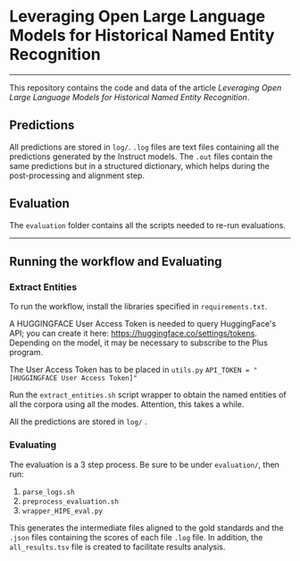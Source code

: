 # Leveraging Open Large Language Models for Historical Named Entity Recognition
---
This repository contains the code and data of the article *Leveraging Open Large Language Models for Historical Named Entity Recognition*.


## Predictions

All predictions are stored in `log/`. `.log` files are text files containing all the predictions generated by the Instruct models. The `.out` files contain the same predictions but in a structured dictionary, which helps during the post-processing and alignment step.

## Evaluation


The ```evaluation``` folder contains all the scripts needed to re-run evaluations. 


---

## Running the workflow and Evaluating


### Extract Entities

To run the workflow, install the libraries specified in `requirements.txt`.

A HUGGINGFACE User Access Token is needed to query HuggingFace's API; you can create it here: https://huggingface.co/settings/tokens. Depending on the model, it may be necessary to subscribe to the Plus program.

The User Access Token has to be placed in `utils.py` `API_TOKEN = "[HUGGINGFACE User Access Token]"` 

Run the `extract_entities.sh` script wrapper to obtain the named entities of all the corpora using all the modes. Attention, this takes a while.

All the predictions are stored in  `log/` .


### Evaluating

The evaluation is a 3 step process. Be sure to be under `evaluation/`, then run:

1. `parse_logs.sh`
2. `preprocess_evaluation.sh`
3. `wrapper_HIPE_eval.py`

This generates the intermediate files aligned to the gold standards and the `.json` files containing the scores of each file `.log` file. In addition, the `all_results.tsv` file is created to facilitate results analysis.  